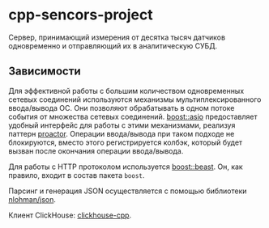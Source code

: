 # cpp-sencors-project

Сервер, принимающий измерения от десятка тысяч датчиков одновременно и отправляющий их в аналитическую СУБД. 

## Зависимости

Для эффективной работы с большим количеством одновременных сетевых соединений используются механизмы мультиплексированного
ввода/вывода ОС. Они позволяют обрабатывать в одном потоке события от множества сетевых соединений. [boost::asio](https://www.boost.org/doc/libs/latest/doc/html/boost_asio.html)
предоставляет удобный интерфейс для работы с этими механизмами, реализуя паттерн [proactor](https://www.boost.org/doc/libs/latest/doc/html/boost_asio/overview/core/async.html).
Операции ввода/вывода при таком подходе не блокируются, вместо этого регистрируется колбэк, который будет вызван после
окончания операции ввода/вывода.

Для работы с HTTP протоколом используется [boost::beast](https://www.boost.org/doc/libs/develop/libs/beast/doc/html/index.html).
Он, как правило, входит в состав пакета `boost`.

Парсинг и генерация JSON осуществляется с помощью библиотеки [nlohman/json](https://github.com/nlohmann/json). 

Клиент ClickHouse: [clickhouse-cpp](https://github.com/ClickHouse/clickhouse-cpp).
